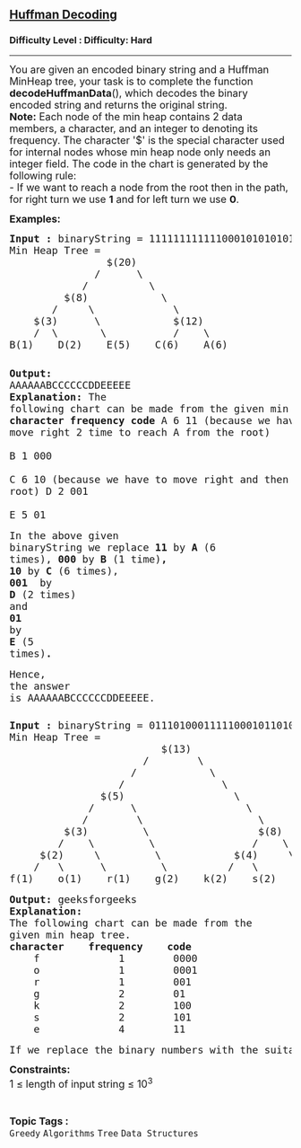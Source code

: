 <h2><a href="https://www.geeksforgeeks.org/problems/huffman-decoding/1?page=8&category=Tree&sortBy=submissions">Huffman Decoding</a></h2><h3>Difficulty Level : Difficulty: Hard</h3><hr><div class="problems_problem_content__Xm_eO"><p><span style="font-size: 18px;">You are given an encoded binary string and a Huffman MinHeap tree, your task is to complete the function <strong>decodeHuffmanData</strong>(), which decodes the binary encoded string and returns the original string.&nbsp;<br></span><span style="font-size: 18px;"><strong>Note:</strong> Each node of the min heap contains 2 data members, a character, and an integer to denoting its frequency. The character '$' is the special character used for internal nodes whose min heap node only needs an integer field. The code in the chart is generated by the following rule:<br>- If we want to reach a node from the root then in the path, for right turn we use <strong>1</strong> and for left turn we use <strong>0</strong>.</span></p>
<p><span style="font-size: 18px;"><strong>Examples:</strong></span></p>
<pre><span style="font-size: 18px;"><strong>Input : </strong>binaryString = 1111111111110001010101010100010010101010101
Min Heap Tree =  
                $(20)
              /      \
            /          \
         $(8)            \
       /     \             \
    $(3)      \            $(12)
    /  \       \           /    \
B(1)    D(2)    E(5)    C(6)    A(6)</span>

<span style="font-size: 18px;"><strong>Output:</strong> AAAAAABCCCCCCDDEEEEE</span>
<span style="font-size: 18px;"><strong>Explanation:</strong>
The following chart can be made from the 
given min heap tree.
<strong>character    frequency    code</strong>
    A             6        11     (because we have to move right 2 time to reach A from the root)          
    B             1        000    
    C             6        10     (because we have to move right and then left to reach C from the root)
    D             2        001    
    E             5        01</span><br><br><span style="font-size: 18px;">In the above given binaryString we replace <strong>11</strong> by <strong>A</strong> (6 times), <strong>000</strong> by <strong>B </strong>(1 time)<strong>, </strong><strong>10&nbsp;</strong>by <strong>C</strong> (6 times), <strong>001 </strong>&nbsp;by <strong>D&nbsp;</strong></span><span style="font-size: 18px;">(2 times) </span><span style="font-size: 18px;">and</span><strong style="font-size: 18px;"> 01 </strong><span style="font-size: 18px;">by</span><strong style="font-size: 18px;"> E </strong><span style="font-size: 18px;">(5 times)</span><strong style="font-size: 18px;">.</strong><br><br><span style="font-size: 18px;">Hence, the answer is&nbsp;</span><span style="font-size: 18px;">AAAAAABCCCCCCDDEEEEE.</span></pre>
<pre><span style="font-size: 18px;"><strong>Input : </strong>binaryString = 01110100011111000101101011101000111
Min Heap Tree =  
                         $(13)
                      /        \
                    /            \
                  /                \
               $(5)                  \
             /      \                  \
            /        \                   \
         $(3)         \                  $(8)
        /    \         \                /    \
     $(2)     \         \            $(4)     \
    /   \      \         \          /   \      \
f(1)    o(1)    r(1)    g(2)    k(2)    s(2)    e(4)</span>

<span style="font-size: 18px;"><strong>Output:</strong> geeksforgeeks</span>
<span style="font-size: 18px;"><strong>Explanation:</strong>
The following chart can be made from the 
given min heap tree.
<strong>character    frequency    code</strong>
    f             1        0000                 
    o             1        0001
    r             1        001
    g             2        01    
    k             2        100
    s             2        101
    e             4        11</span><br><br><span style="font-size: 18px;">If we replace the binary numbers with the suitable characters, then we get&nbsp;</span><span style="font-size: 18px;">geeksforgeeks as the output.</span></pre>
<p><span style="font-size: 18px;"><strong>Constraints:</strong><br>1 ≤ length of input string ≤ 10<sup>3</sup></span></p></div><br><p><span style=font-size:18px><strong>Topic Tags : </strong><br><code>Greedy</code>&nbsp;<code>Algorithms</code>&nbsp;<code>Tree</code>&nbsp;<code>Data Structures</code>&nbsp;
